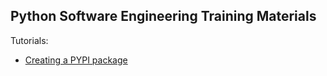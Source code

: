 ## Python Software Engineering Training Materials


Tutorials:

 - [Creating a PYPI package](tutorials/python.pypi-packaging.md)
 
 

 
